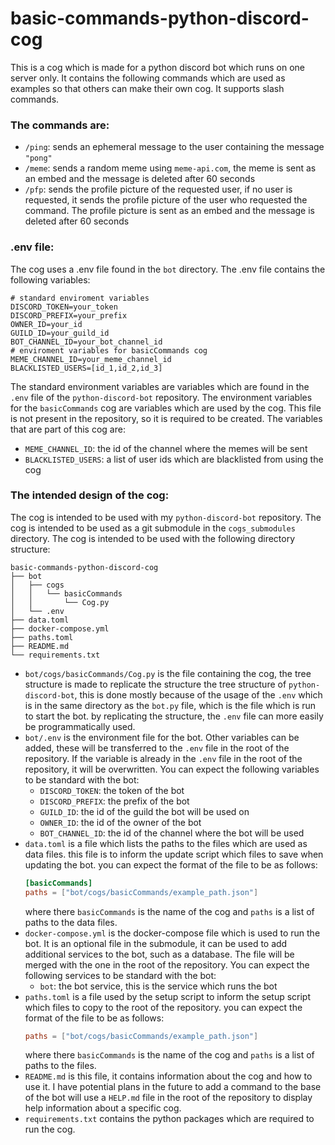 # basic-commands-python-discord-cog
This is a cog which is made for a python discord bot which runs on one server only.
It contains the following commands which are used as examples so that others can make their own cog. It supports slash 
commands.
### The commands are:
- `/ping`: sends an ephemeral message to the user containing the message `"pong"`
- `/meme`: sends a random meme using `meme-api.com`, the meme is sent as an embed and the message is deleted after 60
seconds
- `/pfp`: sends the profile picture of the requested user, if no user is requested, it sends the profile picture of the
user who requested the command. The profile picture is sent as an embed and the message is deleted after 60 seconds
### .env file:
The cog uses a .env file found in the `bot` directory. The .env file contains the following variables:
```dotenv
# standard enviroment variables
DISCORD_TOKEN=your_token
DISCORD_PREFIX=your_prefix
OWNER_ID=your_id
GUILD_ID=your_guild_id
BOT_CHANNEL_ID=your_bot_channel_id
# enviroment variables for basicCommands cog
MEME_CHANNEL_ID=your_meme_channel_id
BLACKLISTED_USERS=[id_1,id_2,id_3]
```
The standard environment variables are variables which are found in the `.env` file of the `python-discord-bot`
repository. The environment variables for the `basicCommands` cog are variables which are used by the cog. This file is
not present in the repository, so it is required to be created. The variables that are part of this cog are:
- `MEME_CHANNEL_ID`: the id of the channel where the memes will be sent
- `BLACKLISTED_USERS`: a list of user ids which are blacklisted from using the cog
### The intended design of the cog:
The cog is intended to be used with my `python-discord-bot` repository. The cog is intended to be used as a git
submodule in the `cogs_submodules` directory. The cog is intended to be used with the following directory structure:
```
basic-commands-python-discord-cog
├── bot
│   ├── cogs
│   │   └── basicCommands
│   │       └── Cog.py
│   └── .env
├── data.toml
├── docker-compose.yml
├── paths.toml
├── README.md
└── requirements.txt
```
- `bot/cogs/basicCommands/Cog.py` is the file containing the cog, the tree structure is made to replicate the structure
the tree structure of `python-discord-bot`, this is done mostly because of the usage of the `.env` which is in the same
directory as the `bot.py` file, which is the file which is run to start the bot. by replicating the structure, the
`.env` file can more easily be programmatically used.
- `bot/.env` is the environment file for the bot. Other variables can be added, these will be transferred to the `.env`
file in the root of the repository. If the variable is already in the `.env` file in the root of the repository, it will
be overwritten. You can expect the following variables to be standard with the bot:
  - `DISCORD_TOKEN`: the token of the bot
  - `DISCORD_PREFIX`: the prefix of the bot
  - `GUILD_ID`: the id of the guild the bot will be used on
  - `OWNER_ID`: the id of the owner of the bot
  - `BOT_CHANNEL_ID`: the id of the channel where the bot will be used
- `data.toml` is a file which lists the paths to the files which are used as data files. this file is to inform the
update script which files to save when updating the bot. you can expect the format of the file to be as follows:
    ```toml
    [basicCommands]
    paths = ["bot/cogs/basicCommands/example_path.json"]
    ```
  where there `basicCommands` is the name of the cog and `paths` is a list of paths to the data files.
- `docker-compose.yml` is the docker-compose file which is used to run the bot. It is an optional file in the submodule,
it can be used to add additional services to the bot, such as a database. The file will be merged with the one in the
root of the repository. You can expect the following services to be standard with the bot:
  - `bot`: the bot service, this is the service which runs the bot
- `paths.toml` is a file used by the setup script to inform the setup script which files to copy to the root of the
repository. you can expect the format of the file to be as follows:
    ```toml
    paths = ["bot/cogs/basicCommands/example_path.json"]
    ```
  where there `basicCommands` is the name of the cog and `paths` is a list of paths to the files.
- `README.md` is this file, it contains information about the cog and how to use it. I have potential plans in the
future to add a command to the base of the bot will use a `HELP.md` file in the root of the repository to display help
information about a specific cog.
- `requirements.txt` contains the python packages which are required to run the cog.